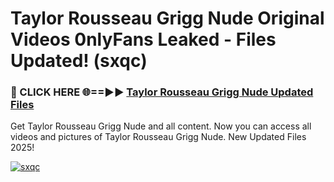 # Taylor Rousseau Grigg Nude Original Videos 0nlyFans Leaked - Files Updated! (sxqc)

<h3>🔴 CLICK HERE 🌐==►► <a href="https://tinyurl.com/5h6xmrr3" rel="nofollow">Taylor Rousseau Grigg Nude Updated Files</a></h3>

Get Taylor Rousseau Grigg Nude and all content. Now you can access all videos and pictures of Taylor Rousseau Grigg Nude. New Updated Files 2025!

[![sxqc](https://i.imgur.com/KVD873Z.gif)](https://tinyurl.com/5h6xmrr3)
